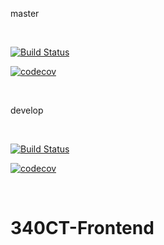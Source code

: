 master

<br />

[![Build Status](https://travis-ci.com/vasileandrei/340CT-Frontend.png?branch=master)](https://travis-ci.com/vasileandrei/340CT-Frontend?branch=master)

[![codecov](https://codecov.io/gh/vasileandrei/340CT-Frontend/branch/master/graph/badge.svg)](https://codecov.io/gh/vasileandrei/340CT-Frontend?branch=master)

<br />

develop

<br />

[![Build Status](https://travis-ci.com/vasileandrei/340CT-Frontend.png?branch=develop)](https://travis-ci.com/vasileandrei/340CT-Frontend?branch=develop)

[![codecov](https://codecov.io/gh/vasileandrei/340CT-Frontend/branch/develop/graph/badge.svg)](https://codecov.io/gh/vasileandrei/340CT-Frontend?branch=develop)

<br />

# 340CT-Frontend

